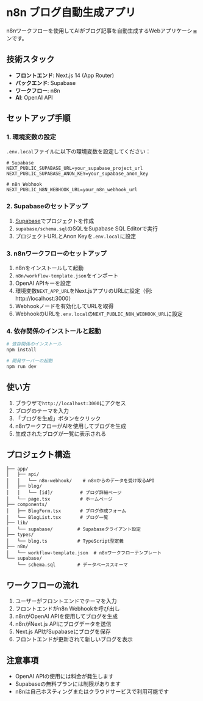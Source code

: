 # n8n ブログ自動生成アプリ

n8nワークフローを使用してAIがブログ記事を自動生成するWebアプリケーションです。

## 技術スタック

- **フロントエンド**: Next.js 14 (App Router)
- **バックエンド**: Supabase
- **ワークフロー**: n8n
- **AI**: OpenAI API

## セットアップ手順

### 1. 環境変数の設定

`.env.local`ファイルに以下の環境変数を設定してください：

```env
# Supabase
NEXT_PUBLIC_SUPABASE_URL=your_supabase_project_url
NEXT_PUBLIC_SUPABASE_ANON_KEY=your_supabase_anon_key

# n8n Webhook
NEXT_PUBLIC_N8N_WEBHOOK_URL=your_n8n_webhook_url
```

### 2. Supabaseのセットアップ

1. [Supabase](https://supabase.com)でプロジェクトを作成
2. `supabase/schema.sql`のSQLをSupabase SQL Editorで実行
3. プロジェクトURLとAnon Keyを`.env.local`に設定

### 3. n8nワークフローのセットアップ

1. n8nをインストールして起動
2. `n8n/workflow-template.json`をインポート
3. OpenAI APIキーを設定
4. 環境変数`NEXT_APP_URL`をNext.jsアプリのURLに設定（例: http://localhost:3000）
5. Webhookノードを有効化してURLを取得
6. WebhookのURLを`.env.local`の`NEXT_PUBLIC_N8N_WEBHOOK_URL`に設定

### 4. 依存関係のインストールと起動

```bash
# 依存関係のインストール
npm install

# 開発サーバーの起動
npm run dev
```

## 使い方

1. ブラウザで`http://localhost:3000`にアクセス
2. ブログのテーマを入力
3. 「ブログを生成」ボタンをクリック
4. n8nワークフローがAIを使用してブログを生成
5. 生成されたブログが一覧に表示される

## プロジェクト構造

```
├── app/
│   ├── api/
│   │   └── n8n-webhook/    # n8nからのデータを受け取るAPI
│   ├── blog/
│   │   └── [id]/          # ブログ詳細ページ
│   └── page.tsx           # ホームページ
├── components/
│   ├── BlogForm.tsx       # ブログ作成フォーム
│   └── BlogList.tsx       # ブログ一覧
├── lib/
│   └── supabase/         # Supabaseクライアント設定
├── types/
│   └── blog.ts           # TypeScript型定義
├── n8n/
│   └── workflow-template.json  # n8nワークフローテンプレート
└── supabase/
    └── schema.sql        # データベーススキーマ
```

## ワークフローの流れ

1. ユーザーがフロントエンドでテーマを入力
2. フロントエンドがn8n Webhookを呼び出し
3. n8nがOpenAI APIを使用してブログを生成
4. n8nがNext.js APIにブログデータを送信
5. Next.js APIがSupabaseにブログを保存
6. フロントエンドが更新されて新しいブログを表示

## 注意事項

- OpenAI APIの使用には料金が発生します
- Supabaseの無料プランには制限があります
- n8nは自己ホスティングまたはクラウドサービスで利用可能です